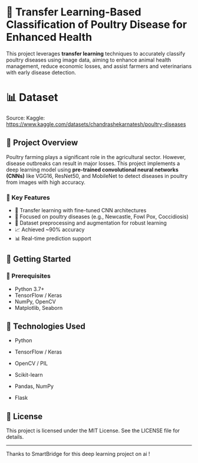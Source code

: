 # 🐔 Transfer Learning-Based Classification of Poultry Disease for Enhanced Health

This project leverages **transfer learning** techniques to accurately classify poultry diseases using image data, aiming to enhance animal health management, reduce economic losses, and assist farmers and veterinarians with early disease detection.


# 📊 Dataset

Source: Kaggle: https://www.kaggle.com/datasets/chandrashekarnatesh/poultry-diseases




## 📌 Project Overview

Poultry farming plays a significant role in the agricultural sector. However, disease outbreaks can result in major losses. This project implements a deep learning model using **pre-trained convolutional neural networks (CNNs)** like VGG16, ResNet50, and MobileNet to detect diseases in poultry from images with high accuracy.


### 🔬 Key Features

- 🧠 Transfer learning with fine-tuned CNN architectures
- 🐓 Focused on poultry diseases (e.g., Newcastle, Fowl Pox, Coccidiosis)
- 📸 Dataset preprocessing and augmentation for robust learning
- 📈 Achieved ~90% accuracy
- 📊 Real-time prediction support

## 🚀 Getting Started

### 🔧 Prerequisites

- Python 3.7+
- TensorFlow / Keras
- NumPy, OpenCV
- Matplotlib, Seaborn


## 🧪 Technologies Used

- Python

- TensorFlow / Keras

- OpenCV / PIL

- Scikit-learn

- Pandas, NumPy

- Flask





## 📜 License

This project is licensed under the MIT License.
See the LICENSE file for details.


---

Thanks to SmartBridge for this deep learning project on ai !







